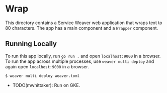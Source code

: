 # Wrap

This directory contains a Service Weaver web application that wraps text to 80
characters. The app has a main component and a `Wrapper` component.

## Running Locally

To run this app locally, run `go run .` and open `localhost:9000` in a browser.
To run the app across multiple processes, use `weaver multi deploy` and again
open `localhost:9000` in a browser.

```console
$ weaver multi deploy weaver.toml
```

- TODO(mwhittaker): Run on GKE.
